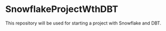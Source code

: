 # SnowflakeProjectWthDBT
This repository will be used for starting a project with Snowflake and DBT.
